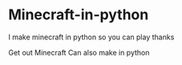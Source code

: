 # Minecraft-in-python
I make minecraft in python so you can play thanks

Get out Minecraft Can also make in python
